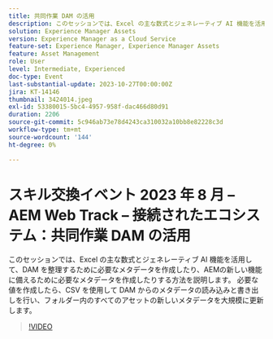 ```yaml
---
title: 共同作業 DAM の活用
description: このセッションでは、Excel の主な数式とジェネレーティブ AI 機能を活用して、DAM を整理するために必要なメタデータを作成したり、AEMの新しい機能に備えるために必要なメタデータを作成したりする方法を説明します。 必要な値を作成したら、CSV を使用して DAM からのメタデータの読み込みと書き出しを行い、フォルダー内のすべてのアセットの新しいメタデータを大規模に更新します。
solution: Experience Manager Assets
version: Experience Manager as a Cloud Service
feature-set: Experience Manager, Experience Manager Assets
feature: Asset Management
role: User
level: Intermediate, Experienced
doc-type: Event
last-substantial-update: 2023-10-27T00:00:00Z
jira: KT-14146
thumbnail: 3424014.jpeg
exl-id: 53380015-5bc4-4957-958f-dac466d80d91
duration: 2206
source-git-commit: 5c946ab73e78d4243ca310032a10bb8e82228c3d
workflow-type: tm+mt
source-wordcount: '144'
ht-degree: 0%

---
```


# スキル交換イベント 2023 年 8 月 – AEM Web Track – 接続されたエコシステム：共同作業 DAM の活用

このセッションでは、Excel の主な数式とジェネレーティブ AI 機能を活用して、DAM を整理するために必要なメタデータを作成したり、AEMの新しい機能に備えるために必要なメタデータを作成したりする方法を説明します。 必要な値を作成したら、CSV を使用して DAM からのメタデータの読み込みと書き出しを行い、フォルダー内のすべてのアセットの新しいメタデータを大規模に更新します。

>[!VIDEO](https://video.tv.adobe.com/v/3424014/?learn=on)
